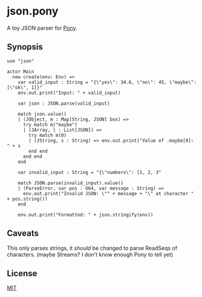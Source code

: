 # json.pony

A toy JSON parser for [Pony](http://ponylang.org).

## Synopsis

```
use "json"

actor Main
  new create(env: Env) =>
    var valid_input : String = "{\"yes\": 34.6, \"no\": 45, \"maybe\": [\"ok\", 1]}"
    env.out.print("Input: " + valid_input)

    var json : JSON.parse(valid_input)
  
    match json.value()
    | (JObject, m : Map[String, JSON] box) =>
      try match m("maybe")
      | (JArray, l : List[JSON]) =>
        try match m(0)
        | (JString, s : String) => env.out.print("Value of .maybe[0]: " + s
        end end
      end end
    end

    var invalid_input : String = "{\"numbers\": [1, 2, 3"

    match JSON.parse(invalid_input).value()
    | (ParseError, var pos : U64, var message : String) =>
      env.out.print("Invalid JSON: \"" + message + "\" at character " + pos.string())
    end

    env.out.print("Formatted: " + json.stringify(env))
```

## Caveats

This only parses strings, it *should* be changed to parse ReadSeqs of
characters. (maybe Streams? I don't know enough Pony to tell yet)

## License

[MIT](LICENSE)
